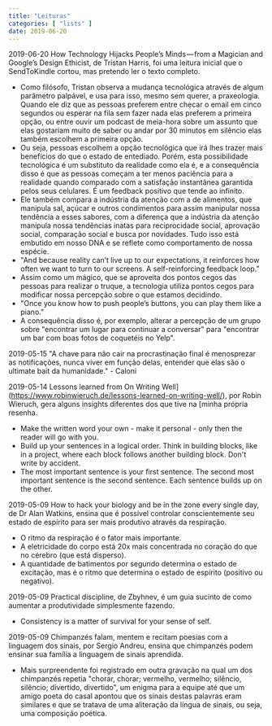```yaml
---
title: "Leituras"
categories: [ "lists" ]
date: 2019-06-20
---
```

2019-06-20 How Technology Hijacks People’s Minds — from a Magician and Google’s Design Ethicist, de Tristan Harris, foi uma leitura inicial que o SendToKindle cortou, mas pretendo ler o texto completo.
 - Como filósofo, Tristan observa a mudança tecnológica através de algum parâmetro palpável, e usa para isso, mesmo sem querer, a praxeologia. Quando ele diz que as pessoas preferem entre checar o email em cinco segundos ou esperar na fila sem fazer nada elas preferem a primeira opção, ou entre ouvir um podcast de meia-hora sobre um assunto que elas gostariam muito de saber ou andar por 30 minutos em silêncio elas também escolhem a primeira opção.
 - Ou seja, pessoas escolhem a opção tecnológica que irá lhes trazer mais benefícios do que o estado de entediado. Porém, esta possibilidade tecnológica é um substituto da realidade como ela é, e a consequência disso é que as pessoas começam a ter menos paciência para a realidade quando comparado com a satisfação instantânea garantida pelos seus celulares. É um feedback positivo que tende ao infinito.
 - Ele também compara a indústria da atenção com a de alimentos, que manipula sal, açúcar e outros condimentos para assim manipular nossa tendência a esses sabores, com a diferença que a indústria da atenção manipula nossa tendências inatas para reciprocidade social, aprovação social, comparação social e busca por novidades. Tudo isso está embutido em nosso DNA e se reflete como comportamento de nossa espécie.
 - "And because reality can’t live up to our expectations, it reinforces how often we want to turn to our screens. A self-reinforcing feedback loop."
 - Assim como um mágico, que se aproveita dos pontos cegos das pessoas para realizar o truque, a tecnologia utiliza pontos cegos para modificar nossa percepção sobre o que estamos decidindo.
 - "Once you know how to push people’s buttons, you can play them like a piano."
 - A consequência disso é, por exemplo, alterar a percepção de um grupo sobre "encontrar um lugar para continuar a conversar" para "encontrar um bar com boas fotos de coquetéis no Yelp".

2019-05-15 "A chave para não cair na procrastinação final é menosprezar as notificações, nunca viver em função delas, entender que elas são o ultimate bait da humanidade." - Caloni

2019-05-14 Lessons learned from On Writing Well](https://www.robinwieruch.de/lessons-learned-on-writing-well/), por Robin Wieruch, gera alguns insights diferentes dos que tive na [minha própria resenha.

 - Make the written word your own - make it personal - only then the reader will go with you. 
 - Build up your sentences in a logical order. Think in building blocks, like in a project, where each block follows another building block. Don't write by accident. 
 - The most important sentence is your first sentence. The second most important sentence is the second sentence. Each sentence builds up on the other. 

2019-05-09 How to hack your biology and be in the zone every single day, de Dr Alan Watkins, ensina que é possível controlar conscientemente seu estado de espírito para ser mais produtivo através da respiração.

 - O ritmo da respiração é o fator mais importante.
 - A eletricidade do corpo está 20x mais concentrada no coração do que no cérebro (que está disperso).
 - A quantidade de batimentos por segundo determina o estado de excitação, mas é o ritmo que determina o estado de espírito (positivo ou negativo).

2019-05-09 Practical discipline, de Zbyhnev, é um guia sucinto de como aumentar a produtividade simplesmente fazendo.

 - Consistency is a matter of survival for your sense of self. 

2019-05-09 Chimpanzés falam, mentem e recitam poesias com a linguagem dos sinais, por Sergio Andreu, ensina que chimpanzés podem ensinar sua família a linguagem de sinais aprendida.

 - Mais surpreendente foi registrado em outra gravação na qual um dos chimpanzés repetia "chorar, chorar; vermelho, vermelho; silêncio, silêncio; divertido, divertido", um enigma para a equipe até que um amigo poeta do casal apontou que os sinais destas palavras eram similares e que se tratava de uma aliteração da língua de sinais, ou seja, uma composição poética. 

